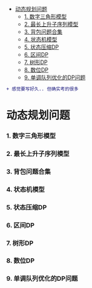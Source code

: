 <!--
 * @Description: 
 * @Versions: 
 * @Author: Vernon Cui
 * @Github: https://github.com/vernon97
 * @Date: 2021-01-11 19:29:01
 * @LastEditors: Vernon Cui
 * @LastEditTime: 2021-01-11 19:34:02
 * @FilePath: /.leetcode/Users/vernon/Leetcode-notes/动态规划.md
-->
- [动态规划问题](#动态规划问题)
    - [1. 数字三角形模型](#1-数字三角形模型)
    - [2. 最长上升子序列模型](#2-最长上升子序列模型)
    - [3. 背包问题合集](#3-背包问题合集)
    - [4. 状态机模型](#4-状态机模型)
    - [5. 状态压缩DP](#5-状态压缩dp)
    - [6. 区间DP](#6-区间dp)
    - [7. 树形DP](#7-树形dp)
    - [8. 数位DP](#8-数位dp)
    - [9. 单调队列优化的DP问题](#9-单调队列优化的dp问题)

```diff
+ 感觉要写好久.. 但确实考的很多
```

# 动态规划问题

### 1. 数字三角形模型

### 2. 最长上升子序列模型

### 3. 背包问题合集

### 4. 状态机模型

### 5. 状态压缩DP

### 6. 区间DP

### 7. 树形DP

### 8. 数位DP

### 9. 单调队列优化的DP问题


